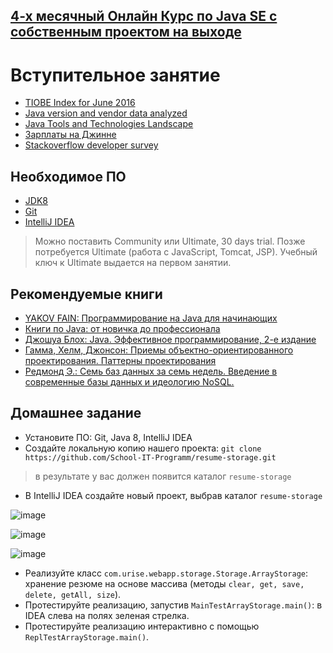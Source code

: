 ## <a href="http://java.u-rise.com/">4-х месячный Онлайн Курс по Java SE с собственным проектом на выходе</a>

# Вступительное занятие
-  <a href="http://www.tiobe.com/tiobe_index">TIOBE Index for June 2016</a>
-  <a href="https://plumbr.eu/blog/java/java-version-and-vendor-data-analyzed-2016-edition">Java version and vendor data analyzed</a>
-  <a href="http://zeroturnaround.com/rebellabs/java-tools-and-technologies-landscape-for-2014">Java Tools and Technologies Landscape </a>
-  <a href="https://djinni.co/salaries">Зарплаты на Джинне</a>
-  <a href="http://stackoverflow.com/research/developer-survey-2015#work-compensation-geo">Stackoverflow developer survey</a>

## Необходимое ПО
-  <a href="http://www.oracle.com/technetwork/java/javase/downloads/jdk8-downloads-2133151.html">JDK8</a>
-  <a href="http://git-scm.com/downloads">Git</a>
-  <a href="http://www.jetbrains.com/idea/download/index.html">IntelliJ IDEA</a>

> Можно поставить Community или Ultimate, 30 days trial. Позже потребуется Ultimate (работа с JavaScript, Tomcat, JSP). Учебный ключ к Ultimate выдается на первом занятии.

## Рекомендуемые книги
- <a href="http://myflex.org/books/java4kids/java4kids.htm">YAKOV FAIN: Программирование на Java для начинающих</a>
- <a href="https://habrahabr.ru/post/153373/">Книги по Java: от новичка до профессионала</a>
- <a href="http://scanlibs.com/java-effektivnoe-programmirovanie-2-e-izdanie">Джошуа Блох: Java. Эффективное программирование, 2-е издание</a>
- <a href="http://www.labirint.ru/books/87603/">Гамма, Хелм, Джонсон: Приемы объектно-ориентированного проектирования. Паттерны проектирования</a>
- <a href="http://www.bookvoed.ru/book?id=639284">Редмонд Э.: Семь баз данных за семь недель. Введение в современные базы данных и идеологию NoSQL.</a>

## Домашнее задание
- Установите ПО: Git, Java 8, IntelliJ IDEA
- Создайте локальную копию нашего проекта: `git clone https://github.com/School-IT-Programm/resume-storage.git`
> в результате у вас должен появится каталог `resume-storage`

- В IntelliJ IDEA создайте новый проект, выбрав каталог `resume-storage`

![image](https://cloud.githubusercontent.com/assets/18701152/14917746/38c4a20a-0e29-11e6-8985-c57911da57c4.png)

![image](https://cloud.githubusercontent.com/assets/18701152/14917800/71887238-0e29-11e6-9830-e557901892b4.png)

![image](https://cloud.githubusercontent.com/assets/18701152/15710172/6cb15a66-2811-11e6-8739-4e289d1ea799.png)

- Реализуйте класс `com.urise.webapp.storage.Storage.ArrayStorage`: хранение резюме на основе массива (методы `clear, get, save, delete, getAll, size`).
- Протестируйте реализацию, запустив `MainTestArrayStorage.main()`: в IDEA слева на полях зеленая стрелка.
- Протестируйте реализацию интерактивно с помощью `ReplTestArrayStorage.main()`.
